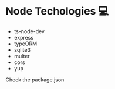 # Node Techologies 💻
- ts-node-dev
- express
- typeORM
- sqlite3
- multer
- cors
- yup

Check the package.json
